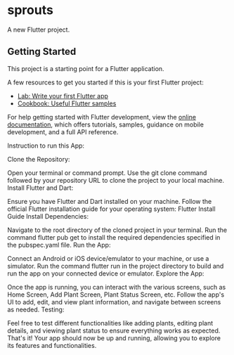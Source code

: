# sprouts

A new Flutter project.

## Getting Started

This project is a starting point for a Flutter application.

A few resources to get you started if this is your first Flutter project:

- [Lab: Write your first Flutter app](https://docs.flutter.dev/get-started/codelab)
- [Cookbook: Useful Flutter samples](https://docs.flutter.dev/cookbook)

For help getting started with Flutter development, view the
[online documentation](https://docs.flutter.dev/), which offers tutorials,
samples, guidance on mobile development, and a full API reference.

Instruction to run this App:

Clone the Repository:

Open your terminal or command prompt.
Use the git clone command followed by your repository URL to clone the project to your local machine.
Install Flutter and Dart:

Ensure you have Flutter and Dart installed on your machine.
Follow the official Flutter installation guide for your operating system: Flutter Install Guide
Install Dependencies:

Navigate to the root directory of the cloned project in your terminal.
Run the command flutter pub get to install the required dependencies specified in the pubspec.yaml file.
Run the App:

Connect an Android or iOS device/emulator to your machine, or use a simulator.
Run the command flutter run in the project directory to build and run the app on your connected device or emulator.
Explore the App:

Once the app is running, you can interact with the various screens, such as Home Screen, Add Plant Screen, Plant Status Screen, etc.
Follow the app's UI to add, edit, and view plant information, and navigate between screens as needed.
Testing:

Feel free to test different functionalities like adding plants, editing plant details, and viewing plant status to ensure everything works as expected.
That's it! Your app should now be up and running, allowing you to explore its features and functionalities.